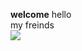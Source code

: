 <b>welcome</b>
hello 
<br> my freinds</br>
<img src=”https://raw.githubusercontent.com/arjunvoruganti/test/main/0001.jpg”>
